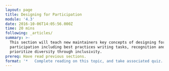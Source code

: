 ```yaml
---
layout: page
title: Designing for Participation
module: '4.3'
date: 2016-10-06T14:05:56.000Z
time: 20 mins
following: _articles/
summary: >-
  This section will teach new maintainers key concepts of designing for
  participation including best practices writing tasks, recognition and ways to
  prioritize diversity through inclusivity.
prereq: Have read previous sections.
format: '*   Complete reading on this topic, and take associated quiz.'
---
```

